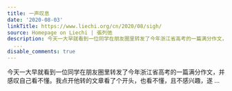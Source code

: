 ```yaml
---
title: 一声叹息
date: '2020-08-03'
linkTitle: https://www.liechi.org/cn/2020/08/sigh/
source: Homepage on Liechi | 張列弛
description: 今天一大早就看到一位同学在朋友圈里转发了今年浙江省高考的一篇满分作文，并感叹自己看不懂。我点开他转的文章看了个开头，也看不懂，且不感兴趣，遂
  ...
disable_comments: true
---
```

今天一大早就看到一位同学在朋友圈里转发了今年浙江省高考的一篇满分作文，并感叹自己看不懂。我点开他转的文章看了个开头，也看不懂，且不感兴趣，遂 ...